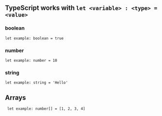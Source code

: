 ## TypeScript works with `let <variable> : <type> = <value>`
### boolean
` let example: boolean = true `
### number
` let example: number = 10 `
### string
` let example: string = 'Hello' `

## Arrays
` let example: number[] = [1, 2, 3, 4]`